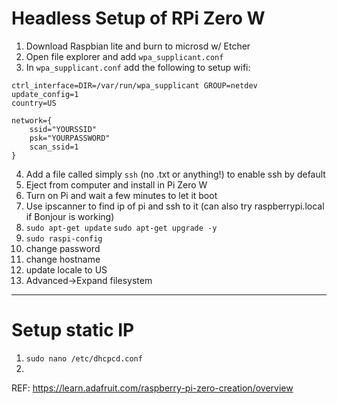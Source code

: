 # Headless Setup of RPi Zero W
1. Download Raspbian lite and burn to microsd w/ Etcher
2. Open file explorer and add `wpa_supplicant.conf`
3. In `wpa_supplicant.conf` add the following to setup wifi:

```
ctrl_interface=DIR=/var/run/wpa_supplicant GROUP=netdev
update_config=1
country=US

network={
    ssid="YOURSSID"
    psk="YOURPASSWORD"
    scan_ssid=1
}
```
4. Add a file called simply `ssh` (no .txt or anything!) to enable ssh by default
5. Eject from computer and install in Pi Zero W
6. Turn on Pi and wait a few minutes to let it boot
7. Use ipscanner to find ip of pi and ssh to it (can also try raspberrypi.local if Bonjour is working)
8. `sudo apt-get update` `sudo apt-get upgrade -y`
9. `sudo raspi-config`
10. change password
11. change hostname
12. update locale to US
13. Advanced->Expand filesystem

---

# Setup static IP
1. `sudo nano /etc/dhcpcd.conf`
2. 

REF: https://learn.adafruit.com/raspberry-pi-zero-creation/overview
